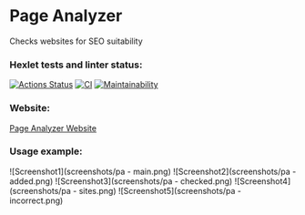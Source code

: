 # Page Analyzer
Сhecks websites for SEO suitability

### Hexlet tests and linter status:
[![Actions Status](https://github.com/anna-at-sea/python-project-83/actions/workflows/hexlet-check.yml/badge.svg)](https://github.com/anna-at-sea/python-project-83/actions)
[![CI](https://github.com/anna-at-sea/python-project-83/actions/workflows/flask-app.yml/badge.svg)](https://github.com/anna-at-sea/python-project-83/actions/workflows/flask-app.yml)
[![Maintainability](https://api.codeclimate.com/v1/badges/f3b95da4d9fd79a8f350/maintainability)](https://codeclimate.com/github/anna-at-sea/python-project-83/maintainability)

### Website:
[Page Analyzer Website](https://page-analyzer-1soa.onrender.com/)

### Usage example:
![Screenshot1](screenshots/pa - main.png)
![Screenshot2](screenshots/pa - added.png)
![Screenshot3](screenshots/pa - checked.png)
![Screenshot4](screenshots/pa - sites.png)
![Screenshot5](screenshots/pa - incorrect.png)
